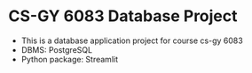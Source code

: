 # CS-GY 6083 Database Project

- This is a database application project for course cs-gy 6083
- DBMS: PostgreSQL
- Python package: Streamlit